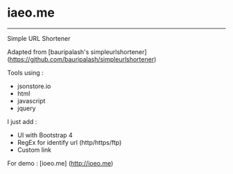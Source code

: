 # iaeo.me
------------------
Simple URL Shortener

Adapted from [bauripalash's simpleurlshortener] (https://github.com/bauripalash/simpleurlshortener)

Tools using :
+ jsonstore.io
+ html
+ javascript
+ jquery


I just add :
+ UI with Bootstrap 4
+ RegEx for identify url (http/https/ftp)
+ Custom link 

For demo : [ioeo.me] (http://ioeo.me)
